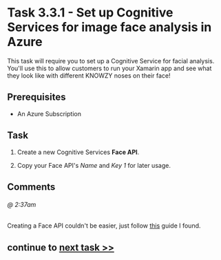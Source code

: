 # Task 3.3.1 - Set up Cognitive Services for image face analysis in Azure

This task will require you to set up a Cognitive Service for facial analysis.  You'll use this to allow customers to run your Xamarin app and see what they look like with different KNOWZY noses on their face!

## Prerequisites

* An Azure Subscription

## Task

1.  Create a new Cognitive Services **Face API**.  

2.  Copy your Face API's *Name* and *Key 1* for later usage.

## Comments

###### @ 2:37am
Creating a Face API couldn't be easier, just follow [this](https://docs.microsoft.com/en-us/azure/cognitive-services/cognitive-services-apis-create-account) guide I found.

## continue to [next task >> ](332_AzureFunction.md)
